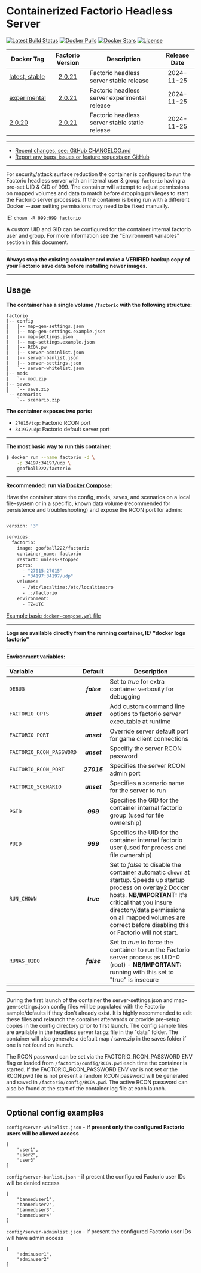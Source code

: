 # Containerized Factorio Headless Server

[![Latest Build Status](https://github.com/goofball222/factorio/actions/workflows/build-latest.yml/badge.svg)](https://github.com/goofball222/factorio/actions/workflows/build-latest.yml) [![Docker Pulls](https://img.shields.io/docker/pulls/goofball222/factorio.svg)](https://hub.docker.com/r/goofball222/factorio/) [![Docker Stars](https://img.shields.io/docker/stars/goofball222/factorio.svg)](https://hub.docker.com/r/goofball222/factorio/) [![License](https://img.shields.io/github/license/goofball222/factorio.svg)](https://github.com/goofball222/factorio)

| Docker Tag | Factorio Version | Description | Release Date |
| --- | :---: | --- | :---: |
| [latest, stable](https://github.com/goofball222/factorio/blob/main/stable/Dockerfile) | [2.0.21](https://forums.factorio.com/122403) | Factorio headless server stable release | 2024-11-25 |
| [experimental](https://github.com/goofball222/factorio/blob/main/experimental/Dockerfile) | [2.0.21](https://forums.factorio.com/122403) | Factorio headless server experimental release | 2024-11-25 |
| [2.0.20](https://github.com/goofball222/factorio/releases/tag/2.0.21) | [2.0.21](https://forums.factorio.com/121972) | Factorio headless server stable static release | 2024-11-25 |

---

* [Recent changes, see: GitHub CHANGELOG.md](https://github.com/goofball222/factorio/blob/main/CHANGELOG.md)
* [Report any bugs, issues or feature requests on GitHub](https://github.com/goofball222/factorio/issues)

---

For security/attack surface reduction the container is configured to run the Factorio headless server with an internal user & group `factorio` having a pre-set UID & GID of 999.
The container will attempt to adjust permissions on mapped volumes and data to match before dropping privileges to start the Factorio server processes.
If the container is being run with a different Docker --user setting permissions may need to be fixed manually.

IE: `chown -R 999:999 factorio`

A custom UID and GID can be configured for the container internal factorio user and group. For more information see the "Environment variables" section in this document.

---

**Always stop the existing container and make a VERIFIED backup copy of your Factorio save data before installing newer images.**

---

## Usage

**The container has a single volume `/factorio` with the following structure:**

    factorio
    |-- config
    |   |-- map-gen-settings.json
    |   |-- map-gen-settings.example.json
    |   |-- map-settings.json
    |   |-- map-settings.example.json
    |   |-- RCON.pw
    |   |-- server-adminlist.json
    |   |-- server-banlist.json
    |   |-- server-settings.json
    |   `-- server-whitelist.json
    |-- mods
    |   `-- mod.zip
    |-- saves
    |   `-- save.zip
    `-- scenarios
        `-- scenario.zip

**The container exposes two ports:**
* `27015/tcp`: Factorio RCON port
* `34197/udp`: Factorio default server port

---

**The most basic way to run this container:**

```bash
$ docker run --name factorio -d \
    -p 34197:34197/udp \
    goofball222/factorio
```

---

**Recommended: run via [Docker Compose](https://docs.docker.com/compose/):**

Have the container store the config, mods, saves, and scenarios on a local file-system or in a specific, known data volume (recommended for persistence and troubleshooting) and expose the RCON port for admin:

```bash

version: '3'

services:
  factorio:
    image: goofball222/factorio
    container_name: factorio
    restart: unless-stopped
    ports:
      - "27015:27015"
      - "34197:34197/udp"
    volumes:
      - /etc/localtime:/etc/localtime:ro
      - .:/factorio
    environment:
      - TZ=UTC

```

[Example basic `docker-compose.yml` file](https://raw.githubusercontent.com/goofball222/factorio/main/examples/docker-compose.yml)

---

**Logs are available directly from the running container, IE: "docker logs factorio"**

---

**Environment variables:**

| Variable | Default | Description |
| :--- | :---: | --- |
| `DEBUG` | ***false*** | Set to *true* for extra container verbosity for debugging |
| `FACTORIO_OPTS` | ***unset*** | Add custom command line options to factorio server executable at runtime |
| `FACTORIO_PORT` | ***unset*** | Override server default port for game client connections |
| `FACTORIO_RCON_PASSWORD` | ***unset*** | Specifiy the server RCON password |
| `FACTORIO_RCON_PORT` | ***27015*** | Specifies the server RCON admin port |
| `FACTORIO_SCENARIO` | ***unset*** | Specifies a scenario name for the server to run |
| `PGID` | ***999*** | Specifies the GID for the container internal factorio group (used for file ownership) |
| `PUID` | ***999*** | Specifies the UID for the container internal factorio user (used for process and file ownership) |
| `RUN_CHOWN` | ***true*** | Set to *false* to disable the container automatic `chown` at startup. Speeds up startup process on overlay2 Docker hosts. **NB/IMPORTANT:** It's critical that you insure directory/data permissions on all mapped volumes are correct before disabling this or Factorio will not start. |
| `RUNAS_UID0` | ***false*** | Set to *true* to force the container to run the Factorio server process as UID=0 (root) - **NB/IMPORTANT:** running with this set to "true" is insecure |

---

During the first launch of the container the server-settings.json and map-gen-settings.json config files will be populated with the Factorio sample/defaults if they don't already exist. It is highly recommended to edit these files and relaunch the container afterwards or provide pre-setup copies in the config directory prior to first launch. The config sample files are available in the headless server tar.gz file in the "data" folder. The container will also generate a default map / save.zip in the saves folder if one is not found on launch.

The RCON password can be set via the FACTORIO_RCON_PASSWORD ENV flag or loaded from `/factorio/config/RCON.pwd` each time the container is started. If the FACTORIO_RCON_PASSWORD ENV var is not set or the RCON.pwd file is not present a random RCON password will be generated and saved in `/factorio/config/RCON.pwd`. The active RCON password can also be found at the start of the container log file at each launch.

---

## Optional config examples

`config/server-whitelist.json` - **if present only the configured Factorio users will be allowed access**

    [
        "user1",
        "user2",
        "user3"
    ]

`config/server-banlist.json` - if present the configured Factorio user IDs will be denied access

    [
        "banneduser1",
        "banneduser2",
        "banneduser3",
        "banneduser4"
    ]

`config/server-adminlist.json` - if present the configured Factorio user IDs will have admin access

    [
        "adminuser1",
        "adminuser2"
    ]

[//]: # (Licensed under the Apache 2.0 license)
[//]: # (Copyright 2019 The Goofball - goofball222@gmail.com)
